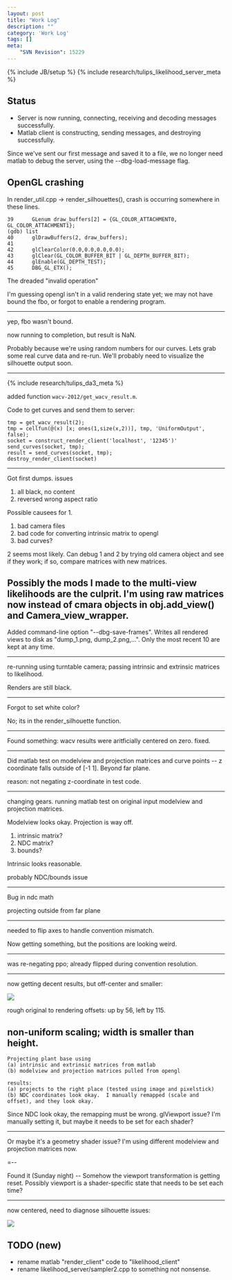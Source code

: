 ```yaml
---
layout: post
title: "Work Log"
description: ""
category: 'Work Log'
tags: []
meta: 
    "SVN Revision": 15229
---
```

{% include JB/setup %}
{% include research/tulips_likelihood_server_meta %}

Status
---
* Server is now running, connecting, receiving and decoding messages successfully.
* Matlab client is constructing, sending messages, and destroying successfully.

Since we've sent our first message and saved it to a file, we no longer need matlab to debug the server, using the --dbg-load-message flag.

OpenGL crashing 
----------------

In render_util.cpp -> render_silhouettes(), crash is occurring somewhere in these lines.

    39      GLenum draw_buffers[2] = {GL_COLOR_ATTACHMENT0, GL_COLOR_ATTACHMENT1};
    (gdb) list
    40      glDrawBuffers(2, draw_buffers);
    41
    42      glClearColor(0.0,0.0,0.0,0.0);
    43      glClear(GL_COLOR_BUFFER_BIT | GL_DEPTH_BUFFER_BIT);
    44      glEnable(GL_DEPTH_TEST);
    45      DBG_GL_ETX();

The dreaded "invalid operation"

I'm guessing opengl isn't in a valid rendering state yet; we may not have bound the fbo, or forgot to enable a rendering program.  

---

yep, fbo wasn't bound.

now running to completion, but result is NaN.

Probably because we're using random numbers for our curves.  Lets grab some real curve data and re-run.  We'll probably need to visualize the silhouette output soon.

---
{% include research/tulips_da3_meta %}

added function `wacv-2012/get_wacv_result.m`.

Code to get curves and send them to server:

    tmp = get_wacv_result(2);
    tmp = cellfun(@(x) [x; ones(1,size(x,2))], tmp, 'UniformOutput', false);
    socket = construct_render_client('localhost', '12345')'
    send_curves(socket, tmp);
    result = send_curves(socket, tmp);
    destroy_render_client(socket)


---

Got first dumps.  issues

1. all black, no content
2. reversed wrong aspect ratio

Possible causees for 1.

1. bad camera files
2. bad code for converting intrinsic matrix to opengl
3. bad curves? 

2 seems most likely.  Can debug 1 and 2 by trying old camera object and see if they work;  if so, compare matrices with new matrices.

Possibly the mods I made to the multi-view likelihoods are the culprit.  I'm using raw matrices now instead of cmara objects in obj.add_view() and Camera_view_wrapper.
---

Added command-line option "--dbg-save-frames".  Writes all rendered views to disk as "dump_1.png, dump_2.png,...".  Only the most recent 10 are kept at any time.

---

re-running using turntable camera; passing intrinsic and extrinsic matrices to likelihood.  

Renders are still black.

---

Forgot to set white color?

No; its in the render_silhouette function.

---

Found something: wacv results were aritficially centered on zero.  fixed.

----

Did matlab test on modelview and projection matrices and curve points -- z coordinate falls outside of [-1 1].  Beyond far plane.

reason: not negating z-coordinate in test code.

---

changing gears.  running matlab test on original input modelview and projection matrices.

Modelview looks okay. Projection is way off.  

1. intrinsic matrix?
2. NDC matrix?
3. bounds?

Intrinsic looks reasonable.

probably NDC/bounds issue

---

Bug in ndc math

projecting outside from far plane

---

needed to flip axes to handle convention mismatch.

Now getting something, but the positions are looking weird.

---

was re-negating ppo; already flipped during convention resolution.

---

now getting decent results, but off-center and smaller:
    
![]({{site.baseurl}}/img/2013-10-12-dump_3.png)

rough original to rendering offsets:  up by 56, left by 115.

non-uniform scaling; width is smaller than height.
---

    Projecting plant base using
    (a) intrinsic and extrinsic matrices from matlab
    (b) modelview and projection matrices pulled from opengl

    results:
    (a) projects to the right place (tested using image and pixelstick)
    (b) NDC coordinates look okay.  I manually remapped (scale and offset), and they look okay.

Since NDC look okay, the remapping must be wrong.  glViewport issue?  I'm manually setting it, but maybe it needs to be set for each shader?

---

Or maybe it's a geometry shader issue?  I'm using different modelview and projection matrices now.

=--

Found it (Sunday night) -- Somehow the viewport transformation is getting reset. Possibly viewport is a shader-specific state that needs to be set each time?  

---

now centered, need to diagnose silhouette issues:
    
![]({{site.baseurl}}/img/2013-10-13-dump_0.png)




TODO (new)
-------------

* rename matlab "render_client" code to "likelihood_client"
* rename likelihood_server/sampler2.cpp to something not nonsense.


